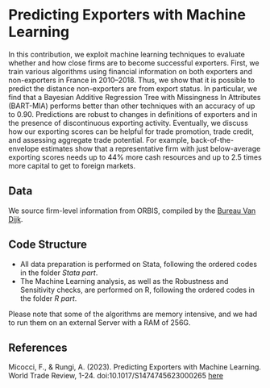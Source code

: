 # Predicting Exporters with Machine Learning

In this contribution, we exploit machine learning techniques to evaluate whether and how close firms are
to become successful exporters. First, we train various algorithms using financial information on both
exporters and non-exporters in France in 2010–2018. Thus, we show that it is possible to predict the distance
non-exporters are from export status. In particular, we find that a Bayesian Additive Regression Tree
with Missingness In Attributes (BART-MIA) performs better than other techniques with an accuracy of
up to 0.90. Predictions are robust to changes in definitions of exporters and in the presence of discontinuous
exporting activity. Eventually, we discuss how our exporting scores can be helpful for trade promotion,
trade credit, and assessing aggregate trade potential. For example, back-of-the-envelope estimates show
that a representative firm with just below-average exporting scores needs up to 44% more cash resources
and up to 2.5 times more capital to get to foreign markets.


## Data
We source firm-level information from ORBIS, compiled by the [Bureau Van Dijk](https://www.bvdinfo.com/en-gb/).

## Code Structure

- All data preparation is performed on Stata, following the ordered codes in the folder *Stata part*.
- The Machine Learning analysis, as well as the Robustness and Sensitivity checks, are performed on R, following the ordered codes in the folder *R part*.

Please note that some of the algorithms are memory intensive, and we had to run them on an external Server with a RAM of 256G.

## References

Micocci, F., & Rungi, A. (2023). Predicting Exporters with Machine Learning. World Trade Review, 1-24. doi:10.1017/S1474745623000265 [here](https://www.cambridge.org/core/journals/world-trade-review/article/predicting-exporters-with-machine-learning/6C2FE8A65C9C0E9560D14687FF1EBC98)
